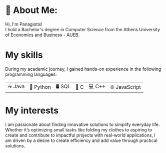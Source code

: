 # 💫 About Me:
Hi, I'm Panagiotis!<br>I hold a Bachelor's degree in Computer Science from the Athens University of Economics and Business - AUEB.


# My skills
During my academic journey, I gained hands-on experience in the following programming languages:
<table>
  <tr>
    <td>☕ Java</td>
    <td>🐍 Python</td>
    <td>🛢️ SQL</td>
    <td>🔧 C</td>
    <td>💻 C++</td>
    <td>🌐 JavaScript</td>
  </tr>
</table>

# My interests
I am passionate about finding innovative solutions to simplify everyday life. Whether it’s optimizing small tasks like folding my clothes to aspiring to create and contribute to impactful projects with real-world applications, I am driven by a desire to create efficiency and add value through practical solutions.




<!-- Proudly created with GPRM ( https://gprm.itsvg.in ) -->
